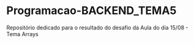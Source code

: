 # Programacao-BACKEND_TEMA5
Repositório dedicado para o resultado do desafio da Aula do dia 15/08 - Tema Arrays
